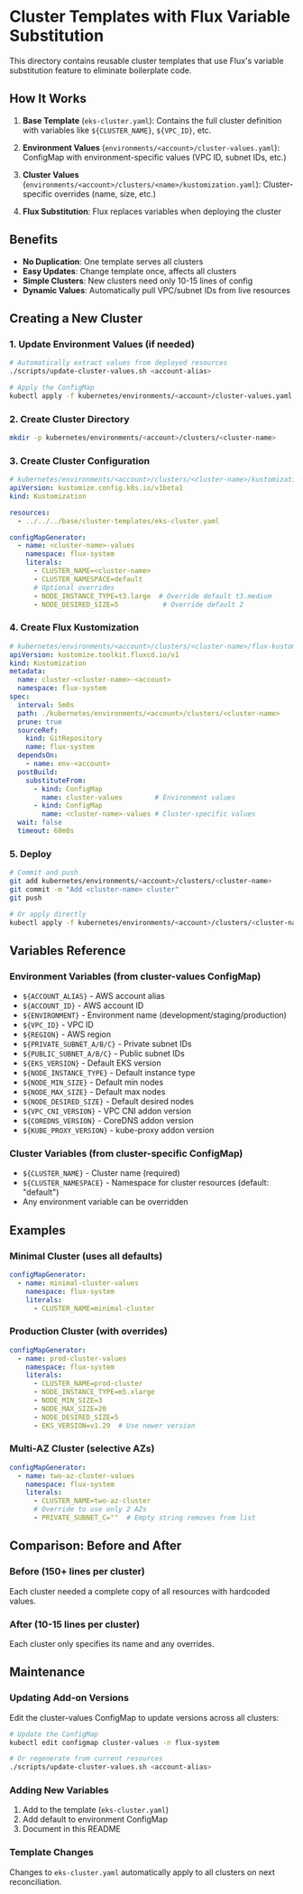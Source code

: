 # Cluster Templates with Flux Variable Substitution

This directory contains reusable cluster templates that use Flux's variable substitution feature to eliminate boilerplate code.

## How It Works

1. **Base Template** (`eks-cluster.yaml`): Contains the full cluster definition with variables like `${CLUSTER_NAME}`, `${VPC_ID}`, etc.

2. **Environment Values** (`environments/<account>/cluster-values.yaml`): ConfigMap with environment-specific values (VPC ID, subnet IDs, etc.)

3. **Cluster Values** (`environments/<account>/clusters/<name>/kustomization.yaml`): Cluster-specific overrides (name, size, etc.)

4. **Flux Substitution**: Flux replaces variables when deploying the cluster

## Benefits

- **No Duplication**: One template serves all clusters
- **Easy Updates**: Change template once, affects all clusters
- **Simple Clusters**: New clusters need only 10-15 lines of config
- **Dynamic Values**: Automatically pull VPC/subnet IDs from live resources

## Creating a New Cluster

### 1. Update Environment Values (if needed)
```bash
# Automatically extract values from deployed resources
./scripts/update-cluster-values.sh <account-alias>

# Apply the ConfigMap
kubectl apply -f kubernetes/environments/<account>/cluster-values.yaml
```

### 2. Create Cluster Directory
```bash
mkdir -p kubernetes/environments/<account>/clusters/<cluster-name>
```

### 3. Create Cluster Configuration
```yaml
# kubernetes/environments/<account>/clusters/<cluster-name>/kustomization.yaml
apiVersion: kustomize.config.k8s.io/v1beta1
kind: Kustomization

resources:
  - ../../../base/cluster-templates/eks-cluster.yaml

configMapGenerator:
  - name: <cluster-name>-values
    namespace: flux-system
    literals:
      - CLUSTER_NAME=<cluster-name>
      - CLUSTER_NAMESPACE=default
      # Optional overrides
      - NODE_INSTANCE_TYPE=t3.large  # Override default t3.medium
      - NODE_DESIRED_SIZE=5           # Override default 2
```

### 4. Create Flux Kustomization
```yaml
# kubernetes/environments/<account>/clusters/<cluster-name>/flux-kustomization.yaml
apiVersion: kustomize.toolkit.fluxcd.io/v1
kind: Kustomization
metadata:
  name: cluster-<cluster-name>-<account>
  namespace: flux-system
spec:
  interval: 5m0s
  path: ./kubernetes/environments/<account>/clusters/<cluster-name>
  prune: true
  sourceRef:
    kind: GitRepository
    name: flux-system
  dependsOn:
    - name: env-<account>
  postBuild:
    substituteFrom:
      - kind: ConfigMap
        name: cluster-values        # Environment values
      - kind: ConfigMap
        name: <cluster-name>-values # Cluster-specific values
  wait: false
  timeout: 60m0s
```

### 5. Deploy
```bash
# Commit and push
git add kubernetes/environments/<account>/clusters/<cluster-name>
git commit -m "Add <cluster-name> cluster"
git push

# Or apply directly
kubectl apply -f kubernetes/environments/<account>/clusters/<cluster-name>/flux-kustomization.yaml
```

## Variables Reference

### Environment Variables (from cluster-values ConfigMap)
- `${ACCOUNT_ALIAS}` - AWS account alias
- `${ACCOUNT_ID}` - AWS account ID
- `${ENVIRONMENT}` - Environment name (development/staging/production)
- `${VPC_ID}` - VPC ID
- `${REGION}` - AWS region
- `${PRIVATE_SUBNET_A/B/C}` - Private subnet IDs
- `${PUBLIC_SUBNET_A/B/C}` - Public subnet IDs
- `${EKS_VERSION}` - Default EKS version
- `${NODE_INSTANCE_TYPE}` - Default instance type
- `${NODE_MIN_SIZE}` - Default min nodes
- `${NODE_MAX_SIZE}` - Default max nodes
- `${NODE_DESIRED_SIZE}` - Default desired nodes
- `${VPC_CNI_VERSION}` - VPC CNI addon version
- `${COREDNS_VERSION}` - CoreDNS addon version
- `${KUBE_PROXY_VERSION}` - kube-proxy addon version

### Cluster Variables (from cluster-specific ConfigMap)
- `${CLUSTER_NAME}` - Cluster name (required)
- `${CLUSTER_NAMESPACE}` - Namespace for cluster resources (default: "default")
- Any environment variable can be overridden

## Examples

### Minimal Cluster (uses all defaults)
```yaml
configMapGenerator:
  - name: minimal-cluster-values
    namespace: flux-system
    literals:
      - CLUSTER_NAME=minimal-cluster
```

### Production Cluster (with overrides)
```yaml
configMapGenerator:
  - name: prod-cluster-values
    namespace: flux-system
    literals:
      - CLUSTER_NAME=prod-cluster
      - NODE_INSTANCE_TYPE=m5.xlarge
      - NODE_MIN_SIZE=3
      - NODE_MAX_SIZE=20
      - NODE_DESIRED_SIZE=5
      - EKS_VERSION=v1.29  # Use newer version
```

### Multi-AZ Cluster (selective AZs)
```yaml
configMapGenerator:
  - name: two-az-cluster-values
    namespace: flux-system
    literals:
      - CLUSTER_NAME=two-az-cluster
      # Override to use only 2 AZs
      - PRIVATE_SUBNET_C=""  # Empty string removes from list
```

## Comparison: Before and After

### Before (150+ lines per cluster)
Each cluster needed a complete copy of all resources with hardcoded values.

### After (10-15 lines per cluster)
Each cluster only specifies its name and any overrides.

## Maintenance

### Updating Add-on Versions
Edit the cluster-values ConfigMap to update versions across all clusters:
```bash
# Update the ConfigMap
kubectl edit configmap cluster-values -n flux-system

# Or regenerate from current resources
./scripts/update-cluster-values.sh <account-alias>
```

### Adding New Variables
1. Add to the template (`eks-cluster.yaml`)
2. Add default to environment ConfigMap
3. Document in this README

### Template Changes
Changes to `eks-cluster.yaml` automatically apply to all clusters on next reconciliation.